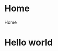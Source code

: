 # Home
<html>
  <head><titel>Home</titel>
  </head>
  <body>
    <h1>Hello world</h1>
  </body>
  </html>
